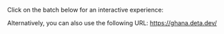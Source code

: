 Click on the batch below for an interactive experience: 

Alternatively, you can also use the following URL: https://ghana.deta.dev/